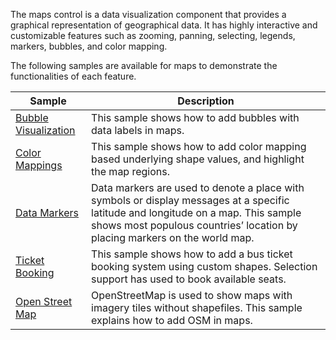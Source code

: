 The maps control is a data visualization component that provides a graphical representation of geographical data. It has highly interactive and customizable features such as zooming, panning, selecting, legends, markers, bubbles, and color mapping.

The following samples are available for maps to demonstrate the functionalities of each feature.

| Sample | Description |
| ------ | ----------- |
| [Bubble Visualization](BubbleVisualization.cs)| This sample shows how to add bubbles with data labels in maps. |
| [Color Mappings](ColorMappings.cs)| This sample shows how to add color mapping based underlying shape values, and highlight the map regions. |
| [Data Markers](DataMarkers.cs)| Data markers are used to denote a place with symbols or display messages at a specific latitude and longitude on a map. This sample shows most populous countries’ location by placing markers on the world map. |
| [Ticket Booking](TicketBooking.cs)|This sample shows how to add a bus ticket booking system using custom shapes. Selection support has used to book available seats. |
| [Open Street Map](OSM.cs)| OpenStreetMap is used to show maps with imagery tiles without shapefiles. This sample explains how to add OSM in maps. |
